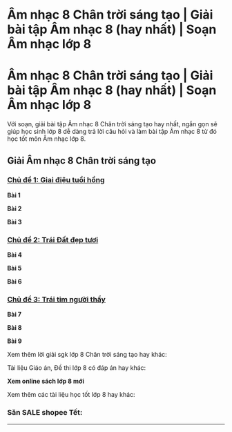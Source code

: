 # Âm nhạc 8 Chân trời sáng tạo | Giải bài tập Âm nhạc 8 (hay nhất) | Soạn Âm nhạc lớp 8

# Âm nhạc 8 Chân trời sáng tạo | Giải bài tập Âm nhạc 8 (hay nhất) | Soạn Âm nhạc lớp 8

Với soạn, giải bài tập Âm nhạc 8 Chân trời sáng tạo hay nhất, ngắn gọn sẽ giúp học sinh lớp 8 dễ dàng trả lời câu hỏi và làm bài tập Âm nhạc 8 từ đó học tốt môn Âm nhạc lớp 8.

## Giải Âm nhạc 8 Chân trời sáng tạo

### [**Chủ đề 1: Giai điệu tuổi hồng**](https://vietjack.com/am-nhac-8-ct/chu-de-1-giai-dieu-tuoi-hong.jsp)

**Bài 1**

**Bài 2**

**Bài 3**

### [**Chủ đề 2: Trái Đất đẹp tươi**](https://vietjack.com/am-nhac-8-ct/chu-de-2-trai-dat-dep-tuoi.jsp)

**Bài 4**

**Bài 5**

**Bài 6**

### [**Chủ đề 3: Trái tim người thầy**](https://vietjack.com/am-nhac-8-ct/chu-de-3-trai-tim-nguoi-thay.jsp)

**Bài 7**

**Bài 8**

**Bài 9**

Xem thêm lời giải sgk lớp 8 Chân trời sáng tạo hay khác:

Tài liệu Giáo án, Đề thi lớp 8 có đáp án hay khác:

**Xem online sách lớp 8 mới**

Xem thêm các tài liệu học tốt lớp 8 hay khác:

### Săn SALE shopee Tết:

* * *
